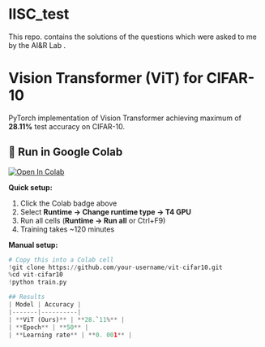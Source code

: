 # IISC_test
This repo. contains the solutions of the questions which were asked to me by the AI&R Lab .



# Vision Transformer (ViT) for CIFAR-10

PyTorch implementation of Vision Transformer achieving maximum of **28.11%** test accuracy on CIFAR-10.

## 🚀 Run in Google Colab

[![Open In Colab](https://colab.research.google.com/assets/colab-badge.svg)](https://colab.research.google.com/github/Harshil1010/IISC_test/blob/main/q1.ipynb)

**Quick setup:**
1. Click the Colab badge above
2. Select **Runtime → Change runtime type → T4 GPU**
3. Run all cells (**Runtime → Run all** or Ctrl+F9)
4. Training takes ~120 minutes

**Manual setup:**
```python
# Copy this into a Colab cell
!git clone https://github.com/your-username/vit-cifar10.git
%cd vit-cifar10
!python train.py

## Results
| Model | Accuracy |
|-------|----------|
| **ViT (Ours)** | **28.`11%** |
| **Epoch** | **50** |
| **Learning rate** | **0. 001** |
